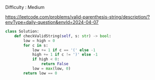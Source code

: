 Difficulty : Medium 

https://leetcode.com/problems/valid-parenthesis-string/description/?envType=daily-question&envId=2024-04-07

```python
class Solution:
    def checkValidString(self, s: str) -> bool:
        low = high = 0
        for c in s:
            low += 1 if c == '(' else -1
            high += 1 if c != ')' else -1
            if high < 0:
                return False
            low = max(low, 0)
        return low == 0
```
